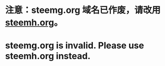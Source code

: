 # 注意：steemg.org 域名已作废，请改用 [steemh.org](http://steemh.org)。

# steemg.org is invalid. Please use steemh.org instead.
